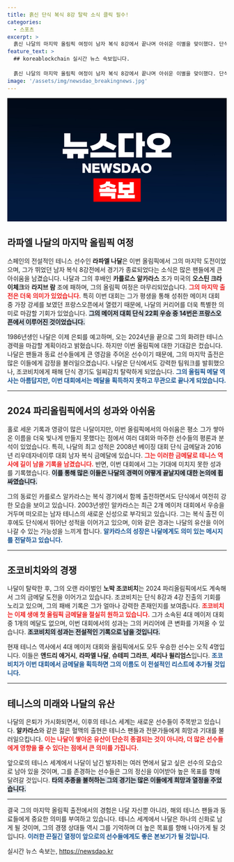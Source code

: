 ```yaml
---
title: 흙신 단식 복식 8강 탈락 소식 클릭 필수!
categories:
  - 스포츠
excerpt: >
  흙신 나달의 마지막 올림픽 여정이 남자 복식 8강에서 끝나며 아쉬운 이별을 맞이했다. 단식과 복식에서 일찌감치 탈락한 그의 라스트 댄스는 노메달로 마무리되었다. 테니스 팬들은 그의 마지막 순간을 놓치지 말자!
feature_text: >
  ## koreablockchain 실시간 뉴스 속보입니다.

  흙신 나달의 마지막 올림픽 여정이 남자 복식 8강에서 끝나며 아쉬운 이별을 맞이했다. 단식과 복식에서 일찌감치 탈락한 그의 라스트 댄스는 노메달로 마무리되었다. 테니스 팬들은 그의 마지막 순간을 놓치지 말자!
image: '/assets/img/newsdao_breakingnews.jpg'
---
```


<p><img src="/assets/img/newsdao_breakingnews.jpg" alt="koreablockchain 속보" /></p>

<h2 data-ke-size="size26">라파엘 나달의 마지막 올림픽 여정</h2>

<p data-ke-size="size16">스페인의 전설적인 테니스 선수인 <b>라파엘 나달</b>은 이번 올림픽에서 그의 마지막 도전이었으며, 그가 뛰었던 남자 복식 8강전에서 경기가 종료되었다는 소식은 많은 팬들에게 큰 아쉬움을 남겼습니다. 나달과 그의 후배인 <b>카를로스 알카라스</b> 조가 미국의 <b>오스틴 크라이체크</b>와 <b>라지브 람</b> 조에 패하며, 그의 올림픽 여정은 마무리되었습니다. <b><span style="color: #ee2323;">그의 마지막 출전은 더욱 의미가 있었습니다.</span></b> 특히 이번 대회는 그가 평생을 통해 성취한 메이저 대회 중 가장 강세를 보였던 프랑스오픈에서 열렸기 때문에, 나달의 커리어를 더욱 특별한 의미로 마감할 기회가 있었습니다. <b><span style="background-color: #21538527;">그의 메이저 대회 단식 22회 우승 중 14번은 프랑스오픈에서 이루어진 것이었습니다.</span></b></p>

<p data-ke-size="size16">1986년생인 나달은 이제 은퇴를 예고하며, 오는 2024년을 끝으로 그의 화려한 테니스 경력을 마감할 계획이라고 밝혔습니다. 하지만 이번 올림픽에 대한 기대감은 컸습니다. 나달은 팬들과 동료 선수들에게 큰 영감을 주어온 선수이기 때문에, 그의 마지막 출전은 많은 이들에게 감정을 불러일으켰습니다. 나달은 단식에서도 강력한 팀워크를 발휘했으나, 조코비치에게 패해 단식 경기도 일찌감치 탈락하게 되었습니다. <b><span style="color: #1a5490;">그의 올림픽 메달 역사는 아름답지만, 이번 대회에서는 메달을 획득하지 못하고 무관으로 끝나게 되었습니다.</span></b></p>

<hr />

<h2 data-ke-size="size26">2024 파리올림픽에서의 성과와 아쉬움</h2>

<p data-ke-size="size16">홀로 세운 기록과 영광이 많은 나달이지만, 이번 올림픽에서의 아쉬움은 평소 그가 쌓아온 이름을 더욱 빛나게 만들지 못했다는 점에서 여러 대회와 마주한 선수들의 평론과 분석이 있었습니다. 특히, 나달의 최고 성적은 2008년 베이징 대회 단식 금메달과 2016년 리우데자네이루 대회 남자 복식 금메달에 있습니다. <b><span style="color: #ee2323;">그는 이러한 금메달로 테니스 역사에 길이 남을 기록을 남겼습니다.</span></b> 반면, 이번 대회에서 그는 기대에 미치지 못한 성과를 기록했습니다. <b><span style="background-color: #21538527;">이를 통해 많은 이들은 나달의 경력이 어떻게 끝날지에 대한 논의에 휩싸였습니다.</span></b></p>

<p data-ke-size="size16">그의 동료인 카를로스 알카라스는 복식 경기에서 함께 출전하면서도 단식에서 여전히 강한 모습을 보이고 있습니다. 2003년생인 알카라스는 최근 2개 메이저 대회에서 우승을 거두며 떠오르는 남자 테니스의 새로운 신성으로 부각되고 있습니다. 그는 복식 출전 이후에도 단식에서 뛰어난 성적을 이어가고 있으며, 이와 같은 경과는 나달의 유산을 이어 나갈 수 있는 가능성을 느끼게 합니다. <b><span style="color: #1a5490;">알카라스의 성장은 나달에게도 의미 있는 메시지를 전달하고 있습니다.</span></b></p>

<hr />

<h2 data-ke-size="size26">조코비치와의 경쟁</h2>

<p data-ke-size="size16">나달이 탈락한 후, 그의 오랜 라이벌인 <b>노박 조코비치</b>는 2024 파리올림픽에서도 계속해서 그의 금메달 도전을 이어가고 있습니다. 조코비치는 단식 8강과 4강 진출의 기회를 노리고 있으며, 그의 패배 기록은 그가 얼마나 강력한 존재인지를 보여줍니다. <b><span style="color: #ee2323;">조코비치는 이제 생애 첫 올림픽 금메달을 절실히 원하고 있습니다.</span></b> 그가 소속된 4대 메이저 대회 중 1개의 메달도 없으며, 이번 대회에서의 성과는 그의 커리어에 큰 변화를 가져올 수 있습니다. <b><span style="background-color: #21538527;">조코비치의 성과는 전설적인 기록으로 남을 것입니다.</span></b></p>

<p data-ke-size="size16">현재 테니스 역사에서 4대 메이저 대회와 올림픽에서도 모두 우승한 선수는 오직 4명입니다. 이들은 <b>앤드리 애거시</b>, <b>라파엘 나달</b>, <b>슈테피 그라프</b>, <b>세리나 윌리엄스</b>입니다. <b><span style="color: #1a5490;">조코비치가 이번 대회에서 금메달을 획득하면 그의 이름도 이 전설적인 리스트에 추가될 것입니다.</span></b></p>

<hr />

<h2 data-ke-size="size26">테니스의 미래와 나달의 유산</h2>

<p data-ke-size="size16">나달의 은퇴가 가시화되면서, 이후의 테니스 세계는 새로운 선수들이 주목받고 있습니다. <b>알카라스</b>와 같은 젊은 혈맥의 출현은 테니스 팬들과 전문가들에게 희망과 기대를 불러일으킵니다. <b><span style="color: #ee2323;">이는 나달이 쌓아온 유산이 단순히 종결되는 것이 아니라, 더 많은 선수들에게 영향을 줄 수 있다는 점에서 큰 의미를 가집니다.</span></b></p>

<p data-ke-size="size16">앞으로의 테니스 세계에서 나달이 남긴 발자취는 여러 면에서 닮고 싶은 선수의 모습으로 남아 있을 것이며, 그를 존경하는 선수들은 그의 정신을 이어받아 높은 목표를 향해 달려갈 것입니다. <b><span style="background-color: #21538527;">타의 추종을 불허하는 그의 경기는 많은 이들에게 희망과 열정을 주었습니다.</span></b></p>

<hr />

<p data-ke-size="size16">결국 그의 마지막 올림픽 출전에서의 경험은 나달 자신뿐 아니라, 해외 테니스 팬들과 동료들에게 중요한 의미를 부여하고 있습니다. 테니스 세계에서 나달은 하나의 신화로 남게 될 것이며, 그의 경쟁 상대들 역시 그를 기억하며 더 높은 목표를 향해 나아가게 될 것입니다. <b><span style="color: #1a5490;">이러한 끈질긴 열정이 앞으로의 선수들에게도 좋은 본보기가 될 것입니다.</span></b></p>
실시간 뉴스 속보는, <a href="https://newsdao.kr" rel="dofollow">https://newsdao.kr</a>



